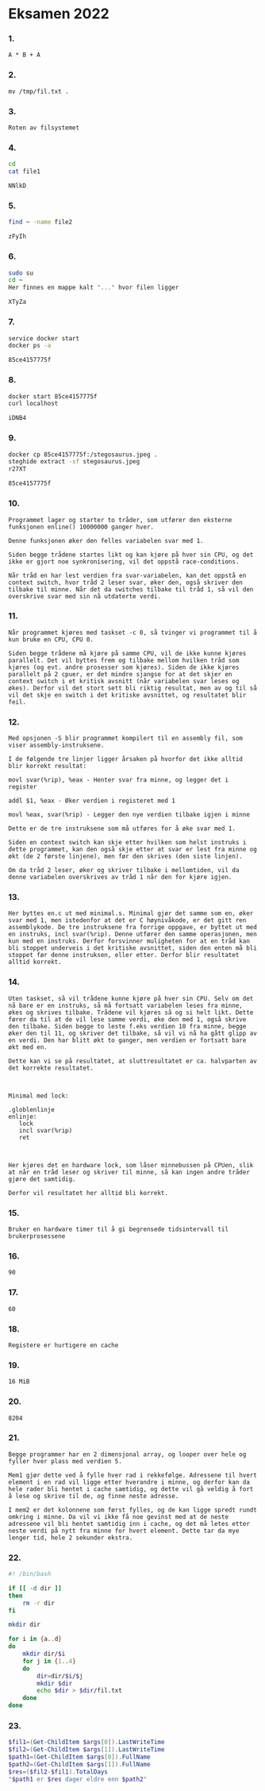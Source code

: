 # Eksamen 2022

### 1. 
    A * B + A


### 2. 
    mv /tmp/fil.txt .

### 3.
    Roten av filsystemet

### 4.

```bash
cd
cat file1
```
    NNlkD

### 5.

```bash
find ~ -name file2
```
    zFyIh

### 6.

```bash
sudo su
cd ~
Her finnes en mappe kalt "..." hvor filen ligger
```
    XTyZa

### 7.

```bash
service docker start
docker ps -a
```
    85ce4157775f

### 8.
```bash
docker start 85ce4157775f
curl localhost
```
    iDNB4

### 9.
```bash
docker cp 85ce4157775f:/stegosaurus.jpeg .
steghide extract -sf stegosaurus.jpeg
r27XT
```
    85ce4157775f

### 10.

    Programmet lager og starter to tråder, som utfører den eksterne funksjonen enline() 10000000 ganger hver.

    Denne funksjonen øker den felles variabelen svar med 1. 

    Siden begge trådene startes likt og kan kjøre på hver sin CPU, og det ikke er gjort noe synkronisering, vil det oppstå race-conditions. 

    Når tråd en har lest verdien fra svar-variabelen, kan det oppstå en context switch, hvor tråd 2 leser svar, øker den, også skriver den tilbake til minne. Når det da switches tilbake til tråd 1, så vil den overskrive svar med sin nå utdaterte verdi.

### 11.


    Når programmet kjøres med taskset -c 0, så tvinger vi programmet til å kun bruke en CPU, CPU 0.

    Siden begge trådene må kjøre på samme CPU, vil de ikke kunne kjøres parallelt. Det vil byttes frem og tilbake mellom hvilken tråd som kjøres (og evt. andre prosesser som kjøres). Siden de ikke kjøres parallelt på 2 cpuer, er det mindre sjangse for at det skjer en context switch i et kritisk avsnitt (når variabelen svar leses og økes). Derfor vil det stort sett bli riktig resultat, men av og til så vil det skje en switch i det kritiske avsnittet, og resultatet blir feil. 

### 12.

    Med opsjonen -S blir programmet kompilert til en assembly fil, som viser assembly-instruksene.

    I de følgende tre linjer ligger årsaken på hvorfor det ikke alltid blir korrekt resultat:

    movl svar(%rip), %eax - Henter svar fra minne, og legger det i register

    addl $1, %eax - Øker verdien i registeret med 1

    movl %eax, svar(%rip) - Legger den nye verdien tilbake igjen i minne

    Dette er de tre instruksene som må utføres for å øke svar med 1.

    Siden en context switch kan skje etter hvilken som helst instruks i dette programmet, kan den også skje etter at svar er lest fra minne og økt (de 2 første linjene), men før den skrives (den siste linjen).

    Om da tråd 2 leser, øker og skriver tilbake i mellomtiden, vil da denne variabelen overskrives av tråd 1 når den for kjøre igjen.

### 13.


    Her byttes en.c ut med minimal.s. Minimal gjør det samme som en, øker svar med 1, men istedenfor at det er C høynivåkode, er det gitt ren assemblykode. De tre instruksene fra forrige oppgave, er byttet ut med en instruks, incl svar(%rip). Denne utfører den samme operasjonen, men kun med en instruks. Derfor forsvinner muligheten for at en tråd kan bli stoppet underveis i det kritiske avsnittet, siden den enten må bli stoppet før denne instruksen, eller etter. Derfor blir resultatet alltid korrekt.

### 14.

    Uten taskset, så vil trådene kunne kjøre på hver sin CPU. Selv om det nå bare er en instruks, så må fortsatt variabelen leses fra minne, økes og skrives tilbake. Trådene vil kjøres så og si helt likt. Dette fører da til at de vil lese samme verdi, øke den med 1, også skrive den tilbake. Siden begge to leste f.eks verdien 10 fra minne, begge øker den til 11, og skriver det tilbake, så vil vi nå ha gått glipp av en verdi. Den har blitt økt to ganger, men verdien er fortsatt bare økt med en.

    Dette kan vi se på resultatet, at sluttresultatet er ca. halvparten av det korrekte resultatet.



    Minimal med lock:

    .globlenlinje
    enlinje:
       lock
       incl svar(%rip)
       ret



    Her kjøres det en hardware lock, som låser minnebussen på CPUen, slik at når en tråd leser og skriver til minne, så kan ingen andre tråder gjøre det samtidig. 

    Derfor vil resultatet her alltid bli korrekt.

### 15.

    Bruker en hardware timer til å gi begrensede tidsintervall til brukerprosessene

### 16.

    90

### 17.

    60

### 18.

    Registere er hurtigere en cache

### 19.

    16 MiB

### 20.

    8204

### 21.

    Begge programmer har en 2 dimensjonal array, og looper over hele og fyller hver plass med verdien 5. 

    Mem1 gjør dette ved å fylle hver rad i rekkefølge. Adressene til hvert element i en rad vil ligge etter hverandre i minne, og derfor kan da hele rader bli hentet i cache samtidig, og dette vil gå veldig å fort å lese og skrive til de, og finne neste adresse.

    I mem2 er det kolonnene som først fylles, og de kan ligge spredt rundt omkring i minne. Da vil vi ikke få noe gevinst med at de neste adressene vil bli hentet samtidig inn i cache, og det må letes etter neste verdi på nytt fra minne for hvert element. Dette tar da mye lenger tid, hele 2 sekunder ekstra.

### 22.

```bash
#! /bin/bash

if [[ -d dir ]]
then
    rm -r dir
fi

mkdir dir

for i in {a..d}
do
    mkdir dir/$i
    for j in {1..4}
    do
        dir=dir/$i/$j
        mkdir $dir
        echo $dir > $dir/fil.txt
    done
done
```

### 23.

```powershell
$fil1=(Get-ChildItem $args[0]).LastWriteTime 
$fil2=(Get-ChildItem $args[1]).LastWriteTime 
$path1=(Get-ChildItem $args[0]).FullName
$path2=(Get-ChildItem $args[1]).FullName
$res=($fil2-$fil1).TotalDays
"$path1 er $res dager eldre enn $path2"
```







